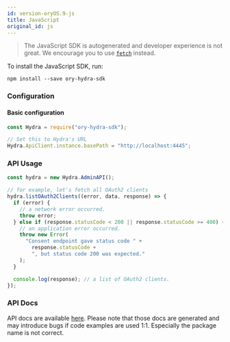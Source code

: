 ```yaml
---
id: version-oryOS.9-js
title: JavaScript
original_id: js
---
```


> The JavaScript SDK is autogenerated and developer experience is not great. We
> encourage you to use
> [`fetch`](https://developer.mozilla.org/en-US/docs/Web/API/Fetch_API) instead.

To install the JavaScript SDK, run:

```
npm install --save ory-hydra-sdk
```

### Configuration

#### Basic configuration

```js
const Hydra = require("ory-hydra-sdk");

// Set this to Hydra's URL
Hydra.ApiClient.instance.basePath = "http://localhost:4445";
```

### API Usage

```js
const hydra = new Hydra.AdminAPI();

// for example, let's fetch all OAuth2 clients
hydra.listOAuth2Clients((error, data, response) => {
  if (error) {
    // a network error occurred.
    throw error;
  } else if (response.statusCode < 200 || response.statusCode >= 400) {
    // an application error occurred.
    throw new Error(
      "Consent endpoint gave status code " +
        response.statusCode +
        ", but status code 200 was expected."
    );
  }

  console.log(response); // a list of OAuth2 clients.
});
```

### API Docs

API docs are available
[here](https://github.com/ory/hydra/blob/master/sdk/js/swagger/README.md).
Please note that those docs are generated and may introduce bugs if code
examples are used 1:1. Especially the package name is not correct.
